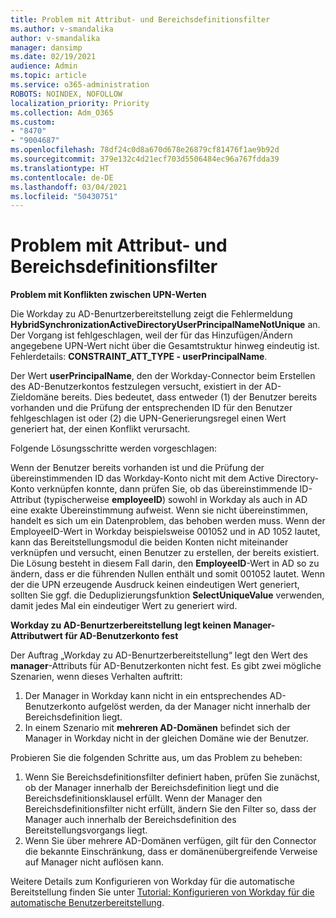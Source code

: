 ```yaml
---
title: Problem mit Attribut- und Bereichsdefinitionsfilter
ms.author: v-smandalika
author: v-smandalika
manager: dansimp
ms.date: 02/19/2021
audience: Admin
ms.topic: article
ms.service: o365-administration
ROBOTS: NOINDEX, NOFOLLOW
localization_priority: Priority
ms.collection: Adm_O365
ms.custom:
- "8470"
- "9004687"
ms.openlocfilehash: 78df24c0d8a670d678e26879cf81476f1ae9b92d
ms.sourcegitcommit: 379e132c4d21ecf703d5506484ec96a767fdda39
ms.translationtype: HT
ms.contentlocale: de-DE
ms.lasthandoff: 03/04/2021
ms.locfileid: "50430751"
---
```

# <a name="problem-with-attribute-and-scoping-filter"></a>Problem mit Attribut- und Bereichsdefinitionsfilter

**Problem mit Konflikten zwischen UPN-Werten**

Die Workday zu AD-Benurtzerbereitstellung zeigt die Fehlermeldung **HybridSynchronizationActiveDirectoryUserPrincipalNameNotUnique** an. Der Vorgang ist fehlgeschlagen, weil der für das Hinzufügen/Ändern angegebene UPN-Wert nicht über die Gesamtstruktur hinweg eindeutig ist. Fehlerdetails: **CONSTRAINT_ATT_TYPE - userPrincipalName**.

Der Wert **userPrincipalName**, den der Workday-Connector beim Erstellen des AD-Benutzerkontos festzulegen versucht, existiert in der AD-Zieldomäne bereits. Dies bedeutet, dass entweder (1) der Benutzer bereits vorhanden und die Prüfung der entsprechenden ID für den Benutzer fehlgeschlagen ist oder (2) die UPN-Generierungsregel einen Wert generiert hat, der einen Konflikt verursacht.

Folgende Lösungsschritte werden vorgeschlagen:

Wenn der Benutzer bereits vorhanden ist und die Prüfung der übereinstimmenden ID das Workday-Konto nicht mit dem Active Directory-Konto verknüpfen konnte, dann prüfen Sie, ob das übereinstimmende ID-Attribut (typischerweise **employeeID**) sowohl in Workday als auch in AD eine exakte Übereinstimmung aufweist. Wenn sie nicht übereinstimmen, handelt es sich um ein Datenproblem, das behoben werden muss. Wenn der EmployeeID-Wert in Workday beispielsweise 001052 und in AD 1052 lautet, kann das Bereitstellungsmodul die beiden Konten nicht miteinander verknüpfen und versucht, einen Benutzer zu erstellen, der bereits existiert. Die Lösung besteht in diesem Fall darin, den **EmployeeID**-Wert in AD so zu ändern, dass er die führenden Nullen enthält und somit 001052 lautet.
Wenn der die UPN erzeugende Ausdruck keinen eindeutigen Wert generiert, sollten Sie ggf. die Deduplizierungsfunktion **SelectUniqueValue** verwenden, damit jedes Mal ein eindeutiger Wert zu generiert wird.

**Workday zu AD-Benurtzerbereitstellung legt keinen Manager-Attributwert für AD-Benutzerkonto fest**

Der Auftrag „Workday zu AD-Benurtzerbereitstellung“ legt den Wert des **manager**-Attributs für AD-Benutzerkonten nicht fest. Es gibt zwei mögliche Szenarien, wenn dieses Verhalten auftritt:

1. Der Manager in Workday kann nicht in ein entsprechendes AD-Benutzerkonto aufgelöst werden, da der Manager nicht innerhalb der Bereichsdefinition liegt.
2. In einem Szenario mit **mehreren AD-Domänen** befindet sich der Manager in Workday nicht in der gleichen Domäne wie der Benutzer.

Probieren Sie die folgenden Schritte aus, um das Problem zu beheben:

1. Wenn Sie Bereichsdefinitionsfilter definiert haben, prüfen Sie zunächst, ob der Manager innerhalb der Bereichsdefinition liegt und die Bereichsdefinitionsklausel erfüllt. Wenn der Manager den Bereichsdefinitionsfilter nicht erfüllt, ändern Sie den Filter so, dass der Manager auch innerhalb der Bereichsdefinition des Bereitstellungsvorgangs liegt.
2. Wenn Sie über mehrere AD-Domänen verfügen, gilt für den Connector die bekannte Einschränkung, dass er domänenübergreifende Verweise auf Manager nicht auflösen kann.

Weitere Details zum Konfigurieren von Workday für die automatische Bereitstellung finden Sie unter [Tutorial: Konfigurieren von Workday für die automatische Benutzerbereitstellung](https://docs.microsoft.com/azure/active-directory/saas-apps/workday-inbound-tutorial).













